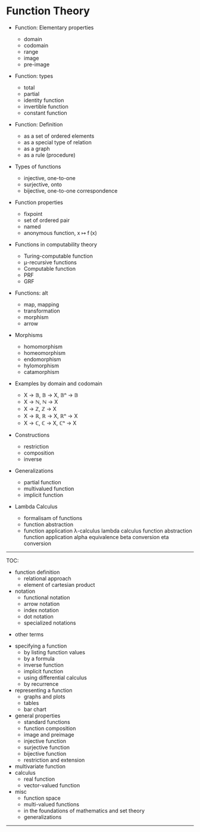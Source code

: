# Function Theory



* Function: Elementary properties
  - domain
  - codomain
  - range
  - image
  - pre-image

* Function: types
  - total
  - partial
  - identity function
  - invertible function
  - constant function

* Function: Definition
  - as a set of ordered elements
  - as a special type of relation
  - as a graph
  - as a rule (procedure)

* Types of functions
  - injective, one-to-one
  - surjective, onto
  - bijective, one-to-one correspondence

* Function properties
  - fixpoint
  - set of ordered pair
  - named
  - anonymous function, x ↦ f (x)

* Functions in computability theory
  - Turing-computable function
  - μ-recursive functions
  - Computable function
  - PRF
  - GRF

* Functions: alt
  - map, mapping
  - transformation
  - morphism
  - arrow

* Morphisms
  - homomorphism
  - homeomorphism
  - endomorphism
  - hylomorphism
  - catamorphism

* Examples by domain and codomain
  - X → 𝔹, 𝔹 → X, 𝔹ⁿ → 𝔹
  - X → ℕ, ℕ → X
  - X → ℤ, ℤ → X
  - X → ℝ, ℝ → X, ℝⁿ → X
  - X → ℂ, ℂ → X, ℂⁿ → X

* Constructions  
  - restriction
  - composition
  - inverse

* Generalizations  
  - partial function
  - multivalued function
  - implicit function

* Lambda Calculus
  - formalisam of functions
  - function abstraction
  - function application
  λ-calculus
  lambda calculus
  function abstraction
  function application
  alpha equivalence
  beta conversion
  eta conversion

---------------------------------------------------------------------------
TOC:
  * function definition
    - relational approach
    - element of cartesian product
  * notation
    - functional notation
    - arrow notation
    - index notation
    - dot notation
    - specialized notations
  - other terms
  * specifying a function
    - by listing function values
    - by a formula
    - inverse function
    - implicit function
    - using differential calculus
    - by recurrence
  * representing a function
    - graphs and plots
    - tables
    - bar chart
  * general properties
    - standard functions
    - function composition
    - image and preimage
    - injective function
    - surjective function
    - bijective function
    - restriction and extension
  * multivariate function
  * calculus
    - real function
    - vector-valued function
  * misc
    - function space
    - multi-valued functions
    - in the foundations of mathematics and set theory
    - generalizations

---------------------------------------------------------------------------
